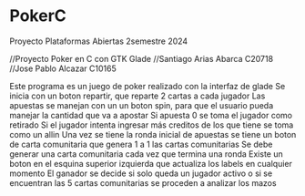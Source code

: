 # PokerC
Proyecto Plataformas Abiertas 2semestre 2024

//Proyecto Poker en C con GTK Glade
//Santiago Arias Abarca C20718
//Jose Pablo Alcazar C10165

Este programa es un juego de poker realizado con la interfaz de glade
Se inicia con un boton repartir, que reparte 2 cartas a cada jugador
Las apuestas se manejan con un un boton spin, para que el usuario pueda manejar la cantidad que va a apostar
Si apuesta 0 se toma el jugador como retirado
Si el jugador intenta ingresar más creditos de los que tiene se toma como un allin
Una vez se tiene la ronda inicial de apuestas se tiene un boton de carta comunitaria que genera 1 a 1 las cartas comunitarias
Se debe generar una carta comunitaria cada vez que termina una ronda
Existe un boton en el esquina superior izquierda que actualiza los labels en cualquier momento
El ganador se decide si solo queda un jugador activo o si se encuentran las 5 cartas comunitarias se proceden a analizar los mazos

